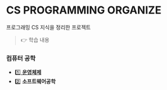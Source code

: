 # CS PROGRAMMING ORGANIZE
 프로그래밍 CS 지식을 정리한 프로젝트
> 👉 학습 내용

### 컴퓨터 공학  

- [1️⃣ **운영체제**](/hello/hello.md) 
- 2️⃣ **소프트웨어공학**  
